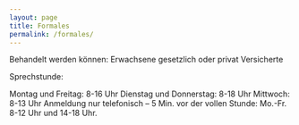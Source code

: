 ```yaml
---
layout: page
title: Formales
permalink: /formales/
---
```


Behandelt werden können: Erwachsene gesetzlich oder privat Versicherte

Sprechstunde:

Montag und Freitag: 8-16 Uhr
Dienstag und Donnerstag: 8-18 Uhr
Mittwoch: 8-13 Uhr
Anmeldung nur telefonisch – 5 Min. vor der vollen Stunde: Mo.-Fr. 8-12 Uhr und 14-18 Uhr.
